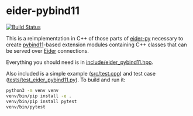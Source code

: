 # eider-pybind11

[![Build Status](https://travis-ci.org/eider-rpc/eider-pybind11.svg?branch=master)](https://travis-ci.org/eider-rpc/eider-pybind11)

This is a reimplementation in C++ of those parts of
[eider-py](https://github.com/eider-rpc/eider-py) necessary to create
[pybind11](https://github.com/pybind/pybind11)-based extension modules
containing C++ classes that can be served over
[Eider](http://eider.readthedocs.io/) connections.

Everything you should need is in
[include/eider_pybind11.hpp](include/eider_pybind11.hpp).

Also included is a simple example ([src/test.cpp](src/test.cpp)) and test case
([tests/test_eider_pybind11.py](tests/test_eider_pybind11.py)).  To build and
run it:

```sh
python3 -m venv venv
venv/bin/pip install -e .
venv/bin/pip install pytest
venv/bin/pytest
```
